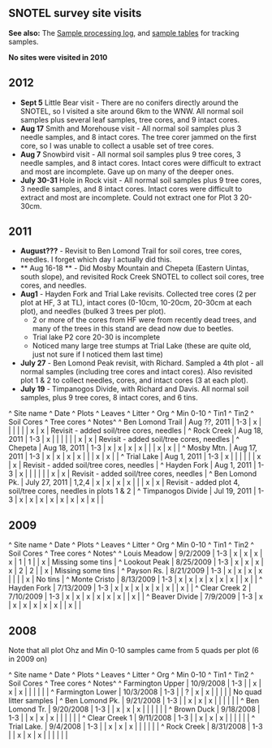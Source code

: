 ## SNOTEL survey site visits


**See also:** The [Sample processing log](snotelC_sampleprocessinglog_1.md), and [sample tables](snotelC_sampletables.md) for tracking samples.


**No sites were visited in 2010**

## 2012

* **Sept 5** Little Bear visit - There are no conifers directly around the SNOTEL, so I visited a site around 6km to the WNW. All normal soil samples plus several leaf samples, tree cores, and 9 intact cores.
* **Aug 17** Smith and Morehouse visit - All normal soil samples plus 3 needle samples, and 8 intact cores. The tree corer jammed on the first core, so I was unable to collect a usable set of tree cores.
* **Aug 7** Snowbird visit - All normal soil samples plus 9 tree cores, 3 needle samples, and 8 intact cores. Intact cores were difficult to extract and most are incomplete. Gave up on many of the deeper ones.
* **July 30-31** Hole in Rock visit - All normal soil samples plus 9 tree cores, 3 needle samples, and 8 intact cores. Intact cores were difficult to extract and most are incomplete. Could not extract one for Plot 3 20-30cm.

## 2011

* **August???** - Revisit to Ben Lomond Trail for soil cores, tree cores, needles. I forget which day I actually did this.
* ** Aug 16-18 ** - Did Mosby Mountain and Chepeta (Eastern Uintas, south slope), and revisited Rock Creek SNOTEL to collect soil cores, tree cores, and needles.
* **Aug1** - Hayden Fork and Trial Lake revisits. Collected tree cores (2 per plot at HF, 3 at TL), intact cores (0-10cm, 10-20cm, 20-30cm at each plot), and needles (bulked 3 trees per plot).
  * 2 or more of the cores from HF were from recently dead trees, and many of the trees in this stand are dead now due to beetles.
  * Trial lake P2 core 20-30 is incomplete
  * Noticed many large tree stumps at Trial Lake (these are quite old, just not sure if I noticed them last time)
* **July 27** - Ben Lomond Peak revisit, with Richard. Sampled a 4th plot - all normal samples (including tree cores and intact cores). Also revisited plot 1 & 2 to collect needles, cores, and intact cores (3 at each plot).
* **July 19** - Timpanogos Divide, with Richard and Davis. All normal soil samples, plus 9 tree cores, 8 intact cores, and 6 tins.

\^ Site name \^ Date \^ Plots \^ Leaves \^ Litter \^ Org \^ Min 0-10 \^
Tin1 \^ Tin2 \^ Soil Cores \^ Tree cores \^ Notes\^ \^ Ben Lomond Trail
| Aug ??, 2011 | 1-3 | x | | | | | | x | x | Revisit - added soil/tree
cores, needles | \^ Rock Creek | Aug 18, 2011 | 1-3 | x | | | | | | x |
x | Revisit - added soil/tree cores, needles | \^ Chepeta | Aug 18, 2011
| 1-3 | x | x | x | x | | | x | x | | \^ Mosby Mtn. | Aug 17, 2011 | 1-3
| x | x | x | x | | | x | x | | \^ Trial Lake | Aug 1, 2011 | 1-3 | x |
| | | | | x | x | Revisit - added soil/tree cores, needles | \^ Hayden
Fork | Aug 1, 2011 | 1-3 | x | | | | | | x | x | Revisit - added
soil/tree cores, needles | \^ Ben Lomond Pk. | July 27, 2011 | 1,2,4 | x
| x | x | x | | | x | x | Revisit - added plot 4, soil/tree cores,
needles in plots 1 & 2 | \^ Timpanogos Divide | Jul 19, 2011 | 1-3 | x |
x | x | x | x | x | x | x | |

## 2009

\^ Site name \^ Date \^ Plots \^ Leaves \^ Litter \^ Org \^ Min 0-10 \^
Tin1 \^ Tin2 \^ Soil Cores \^ Tree cores \^ Notes\^ \^ Louis Meadow |
9/2/2009 | 1-3 | x | x | x | x | 1 | 1 | | x | Missing some tins | \^
Lookout Peak | 8/25/2009 | 1-3 | x | x | x | x | 2 | 2 | | x | Missing
some tins | \^ Payson Rs. | 8/21/2009 | 1-3 | x | x | x | x | | | | x |
No tins | \^ Monte Cristo | 8/13/2009 | 1-3 | x | x | x | x | x | x | |
x | | \^ Hayden Fork | 7/13/2009 | 1-3 | x | x | x | x | x | x | | x | |
\^ Clear Creek 2 | 7/10/2009 | 1-3 | x | x | x | x | x | x | | x | | \^
Beaver Divide | 7/9/2009 | 1-3 | x | x | x | x | x | x | | x | |

## 2008

Note that all plot Ohz and Min 0-10 samples came from 5 quads per plot
(6 in 2009 on)

\^ Site name \^ Date \^ Plots \^ Leaves \^ Litter \^ Org \^ Min 0-10 \^
Tin1 \^ Tin2 \^ Soil Cores \^ Tree cores \^ Notes\^ \^ Farmington Upper
| 10/9/2008 | 1-3 | | x | x | x | | | | | | \^ Farmington Lower |
10/3/2008 | 1-3 | | ? | x | x | | | | | No quad litter samples | \^ Ben
Lomond Pk. | 9/21/2008 | 1-3 | | x | x | x | | | | | | \^ Ben Lomond Tr.
| 9/20/2008 | 1-3 | | x | x | x | | | | | | \^ Brown Duck | 9/18/2008 |
1-3 | | x | x | x | | | | | | \^ Clear Creek 1 | 9/11/2008 | 1-3 | | x |
x | x | | | | | | \^ Trial Lake. | 9/4/2008 | 1-3 | | x | x | x | | | |
| | \^ Rock Creek | 8/31/2008 | 1-3 | | x | x | x | | | | | |

